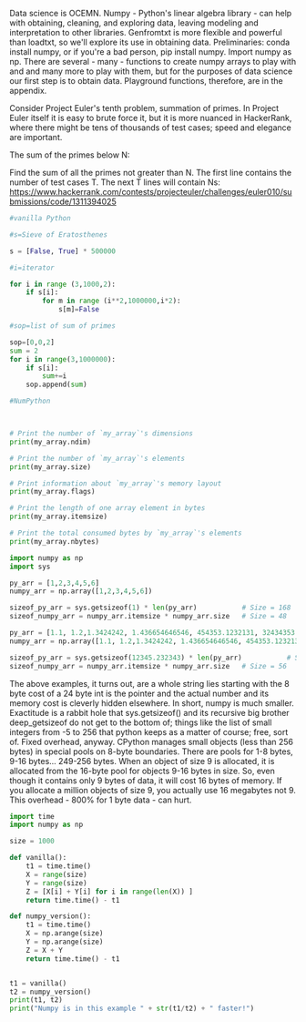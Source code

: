 
Data science is OCEMN. Numpy - Python's linear algebra library - can help with obtaining, cleaning, and exploring data, leaving modeling and interpretation to other libraries. Genfromtxt is more flexible and powerful than loadtxt, so we'll explore its use in obtaining data. Preliminaries: conda install numpy, or if you're a bad person, pip install numpy. Import numpy as np. There are several - many - functions to create numpy arrays to play with and and many more to play with them, but for the purposes of data science our first step is to obtain data. Playground functions, therefore, are in the appendix.

Consider Project Euler's tenth problem, summation of primes. In Project Euler itself it is easy to brute force it, but it is more nuanced in HackerRank, where there might be tens of thousands of test cases; speed and elegance are important.


The sum of the primes below N:

Find the sum of all the primes not greater than N. The first line contains the number of test cases T. The next T lines will contain Ns: https://www.hackerrank.com/contests/projecteuler/challenges/euler010/submissions/code/1311394025


```python
#vanilla Python

#s=Sieve of Eratosthenes

s = [False, True] * 500000

#i=iterator

for i in range (3,1000,2):
    if s[i]:
        for m in range (i**2,1000000,i*2):
            s[m]=False

#sop=list of sum of primes

sop=[0,0,2]
sum = 2
for i in range(3,1000000):
    if s[i]:
        sum+=i
    sop.append(sum)
```


```python
#NumPython




```


```python
# Print the number of `my_array`'s dimensions
print(my_array.ndim)

# Print the number of `my_array`'s elements
print(my_array.size)

# Print information about `my_array`'s memory layout
print(my_array.flags)

# Print the length of one array element in bytes
print(my_array.itemsize)

# Print the total consumed bytes by `my_array`'s elements
print(my_array.nbytes)
```


```python
import numpy as np
import sys

py_arr = [1,2,3,4,5,6]
numpy_arr = np.array([1,2,3,4,5,6])

sizeof_py_arr = sys.getsizeof(1) * len(py_arr)           # Size = 168
sizeof_numpy_arr = numpy_arr.itemsize * numpy_arr.size   # Size = 48

py_arr = [1.1, 1.2,1.3424242, 1.436654646546, 454353.1232131, 32434353.324324, 1234.2321]
numpy_arr = np.array([1.1, 1.2,1.3424242, 1.436654646546, 454353.1232131, 32434353.324324, 1234.2321])

sizeof_py_arr = sys.getsizeof(12345.232343) * len(py_arr)           # Size  = 196
sizeof_numpy_arr = numpy_arr.itemsize * numpy_arr.size   # Size = 56

```

The above examples, it turns out, are a whole string lies starting with the 8 byte cost of a 24 byte int is the pointer and the actual number and its memory cost is cleverly hidden elsewhere. In short, numpy is much smaller. Exactitude is a rabbit hole that sys.getsizeof() and its recursive big brother deep_getsizeof do not get to the bottom of; things like the list of small integers from -5 to 256 that python keeps as a matter of course; free, sort of. Fixed overhead, anyway. CPython manages small objects (less than 256 bytes) in special pools on 8-byte boundaries. There are pools for 1-8 bytes, 9-16 bytes... 249-256 bytes. When an object of size 9 is allocated, it is allocated from the 16-byte pool for objects 9-16 bytes in size. So, even though it contains only 9 bytes of data, it will cost 16 bytes of memory. If you allocate a million objects of size 9, you actually use 16 megabytes not 9. This overhead - 800% for 1 byte data - can hurt.


```python
import time
import numpy as np

size = 1000

def vanilla():
    t1 = time.time()
    X = range(size)
    Y = range(size)
    Z = [X[i] + Y[i] for i in range(len(X)) ]
    return time.time() - t1

def numpy_version():
    t1 = time.time()
    X = np.arange(size)
    Y = np.arange(size)
    Z = X + Y
    return time.time() - t1


t1 = vanilla()
t2 = numpy_version()
print(t1, t2)
print("Numpy is in this example " + str(t1/t2) + " faster!")
```
